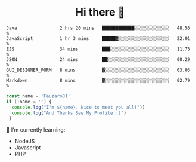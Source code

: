 <h1  align='center'> Hi there 👋 </h1>

<p align='center'> </p>

<!--START_SECTION:waka-->

```text
Java                2 hrs 20 mins   ████████████░░░░░░░░░░░░░   48.56 %
JavaScript          1 hr 3 mins     █████▓░░░░░░░░░░░░░░░░░░░   22.01 %
EJS                 34 mins         ███░░░░░░░░░░░░░░░░░░░░░░   11.76 %
JSON                24 mins         ██░░░░░░░░░░░░░░░░░░░░░░░   08.29 %
GUI_DESIGNER_FORM   8 mins          ▓░░░░░░░░░░░░░░░░░░░░░░░░   03.03 %
Markdown            8 mins          ▓░░░░░░░░░░░░░░░░░░░░░░░░   02.79 %
```

<!--END_SECTION:waka-->

```javascript
const name = 'Fauzaro01'
if (!name = '') {
  console.log("I'm ${name}, Nice to meet you all!"))
  console.log("And Thanks See My Profile :)")
 }
```

:page_with_curl: I'm currently learning:
- NodeJS
- Javascript
- PHP

